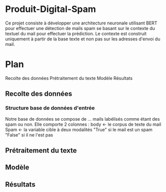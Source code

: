 # Produit-Digital-Spam

Ce projet consiste à développer une architecture neuronale  utilisant BERT pour effectuer une détection de mails spam se basant sur le contexte du textuel du mail pour effectuer la prédiction. Le contexte est construit uniquement à partir de la base texte et non pas sur les adresses d'envoi du mail.
# Plan 
Recolte des données 
Prétraitement du texte
Modèle
Résultats
## Recolte des données 
### Structure base de données d'entrée
Notre base de données se compose de ... mails labélisés comme étant des spam ou non. Elle comporte 2 colonnes :
body <- le corpus de texte du mail 
Spam <- la variable cible à deux modalités "True" si le mail est un spam "False" si il ne l'est pas

## Prétraitement du texte 
## Modèle 
## Résultats
